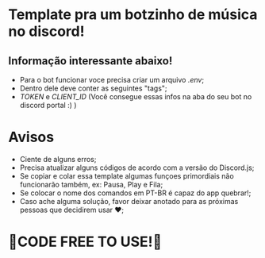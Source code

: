 # Template pra um botzinho de música no discord!

## Informação interessante abaixo!
- Para o bot funcionar voce precisa criar um arquivo *.env*;
 - Dentro dele deve conter as seguintes "tags";
  - *TOKEN* e *CLIENT_ID* (Você consegue essas infos na aba do seu bot no discord portal :) )

# Avisos
- Ciente de alguns erros;
- Precisa atualizar alguns códigos de acordo com a versão do Discord.js;
- Se copiar e colar essa template algumas funçoes primordiais não funcionarão também, ex: Pausa, Play e Fila;
- Se colocar o nome dos comandos em PT-BR é capaz do app quebrar!;
- Caso ache alguma solução, favor deixar anotado para as próximas pessoas que decidirem usar ❤️;

# 🐍CODE FREE TO USE!🐍
